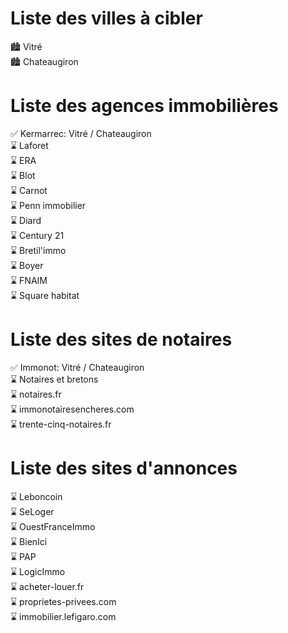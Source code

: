 # Liste des villes à cibler

🏙 Vitré  
🏙 Chateaugiron  

# Liste des agences immobilières

✅ Kermarrec: Vitré / Chateaugiron  
⌛ Laforet  
⌛ ERA  
⌛ Blot  
⌛ Carnot  
⌛ Penn immobilier  
⌛ Diard  
⌛ Century 21  
⌛ Bretil'immo  
⌛ Boyer  
⌛ FNAIM  
⌛ Square habitat  

# Liste des sites de notaires

✅ Immonot: Vitré / Chateaugiron  
⌛ Notaires et bretons  
⌛ notaires.fr  
⌛ immonotairesencheres.com  
⌛ trente-cinq-notaires.fr  

# Liste des sites d'annonces

⌛ Leboncoin  
⌛ SeLoger  
⌛ OuestFranceImmo  
⌛ BienIci  
⌛ PAP  
⌛ LogicImmo  
⌛ acheter-louer.fr  
⌛ proprietes-privees.com  
⌛ immobilier.lefigaro.com  